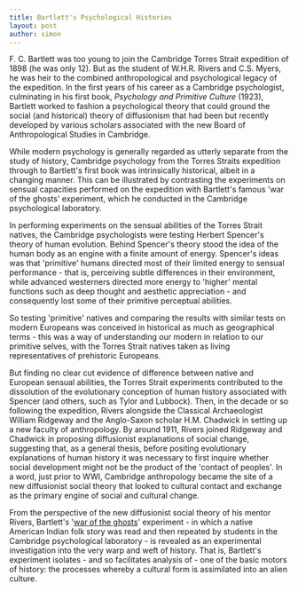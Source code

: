 ```yaml
---
title: Bartlett's Psychological Histories
layout: post
author: simon
---
```


F. C. Bartlett was too young to join the Cambridge Torres Strait expedition of 1898 (he was only 12). But as the student of W.H.R. Rivers and 
C.S. Myers, he was heir to the combined anthropological and psychological legacy of the expedition. In the first years of his career as a 
Cambridge psychologist, culminating in his first book, *Psychology and Primitive Culture* (1923), Bartlett worked to fashion a psychological theory that could ground the social (and historical) theory of diffusionism that had been but recently developed by various scholars associated with the new Board of Anthropological Studies in Cambridge.

While modern psychology is generally regarded as utterly separate from the study of history, Cambridge psychology from the Torres Straits expedition through to Bartlett's first book was intrinsically historical, albeit in a changing manner. This can be illustrated by contrasting the experiments on sensual capacities performed on the expedition with Bartlett's famous 'war of the ghosts' experiment, which he conducted in the Cambridge psychological laboratory.

In performing experiments on the sensual abilities of the Torres Strait natives, the Cambridge psychologists were testing Herbert Spencer's theory of human evolution. Behind Spencer's theory stood the idea of the human body as an engine with a finite amount of energy. Spencer's ideas was that 'primitive' humans directed most of their limited energy to sensual performance - that is, perceiving subtle differences in their environment, while advanced westerners directed more energy to 'higher' mental functions such as deep thought and aesthetic appreciation - and consequently lost some of their primitive perceptual abilities. 

So testing 'primitive' natives and comparing the results with similar tests on modern Europeans was conceived in historical as much as geographical terms - this was a way of understanding our modern in relation to our primitive selves, with the Torres Strait natives taken as living representatives of prehistoric Europeans.

But finding no clear cut evidence of difference between native and European sensual abilities, the Torres Strait experiments contributed to the dissolution of the evolutionary conception of human history associated with Spencer (and others, such as Tylor and Lubbock). Then, in the decade or so following the expedition, Rivers alongside the Classical Archaeologist William Ridgeway and the Anglo-Saxon scholar H.M. Chadwick in setting up a new faculty of anthropology. By around 1911, Rivers joined Ridgeway and Chadwick in proposing diffusionist explanations of social change, suggesting that, as a general thesis, before positing evolutionary explanations of human history it was necessary to first inquire whether social development might not be the product of the 'contact of peoples'. In a word, just prior to WWI, Cambridge anthropology became the site of a new diffusionist social theory that looked to cultural contact and exchange as the primary engine of social and cultural change.

From the perspective of the new diffusionist social theory of his mentor Rivers, Bartlett's '[war of the ghosts](http://uoou.github.io/WarOfTheGhosts/war-of-the-ghosts/)' experiment - in which a native American Indian folk story was read and then repeated by students in the Cambridge psychological laboratory - is revealed as an experimental investigation into the very warp and weft of history. That is, Bartlett's experiment isolates - and so facilitates analysis of - one of the basic motors of history: the processes whereby a cultural form is assimilated into an alien culture.


